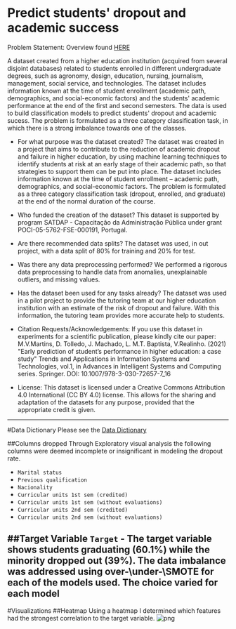 # Predict students' dropout and academic success

Problem Statement:
Overview found [HERE](https://archive-beta.ics.uci.edu/dataset/697/predict+students+dropout+and+academic+success)

A dataset created from a higher education institution (acquired from several disjoint databases) related to students enrolled in different undergraduate degrees, such as agronomy, design, education, nursing, journalism, management, social service, and technologies. The dataset includes information known at the time of student enrollment (academic path, demographics, and social-economic factors) and the students' academic performance at the end of the first and second semesters. The data is used to build classification models to predict students' dropout and academic sucess. The problem is formulated as a three category classification task, in which there is a strong imbalance towards one of the classes.

- For what purpose was the dataset created? The dataset was created in a project that aims to contribute to the reduction of academic dropout and failure in higher education, by using machine learning techniques to identify students at risk at an early stage of their academic path, so that strategies to support them can be put into place. The dataset includes information known at the time of student enrollment – academic path, demographics, and social-economic factors. The problem is formulated as a three category classification task (dropout, enrolled, and graduate) at the end of the normal duration of the course.

- Who funded the creation of the dataset? This dataset is supported by program SATDAP - Capacitação da Administração Pública under grant POCI-05-5762-FSE-000191, Portugal.

- Are there recommended data splits? The dataset was used, in out project, with a data split of 80% for training and 20% for test.

- Was there any data preprocessing performed? We performed a rigorous data preprocessing to handle data from anomalies, unexplainable outliers, and missing values.

- Has the dataset been used for any tasks already? The dataset was used in a pilot project to provide the tutoring team at our higher education institution with an estimate of the risk of dropout and failure. With this information, the tutoring team provides more accurate help to students.

- Citation Requests/Acknowledgements: If you use this dataset in experiments for a scientific publication, please kindly cite our paper: M.V.Martins, D. Tolledo, J. Machado, L. M.T. Baptista, V.Realinho. (2021) "Early prediction of student’s performance in higher education: a case study" Trends and Applications in Information Systems and Technologies, vol.1, in Advances in Intelligent Systems and Computing series. Springer. DOI: 10.1007/978-3-030-72657-7_16

- License: This dataset is licensed under a Creative Commons Attribution 4.0 International (CC BY 4.0) license. This allows for the sharing and adaptation of the datasets for any purpose, provided that the appropriate credit is given.

---
#Data Dictionary
Please see the [Data Dictionary](https://archive-beta.ics.uci.edu/dataset/697/predict+students+dropout+and+academic+success)

##Columns dropped
Through Exploratory visual analysis the following columns were deemed incomplete or insignificant in modeling the dropout rate.  
- `Marital status`
- `Previous qualification`
- `Nacionality`
- `Curricular units 1st sem (credited)`
- `Curricular units 1st sem (without evaluations)`
- `Curricular units 2nd sem (credited)`
- `Curricular units 2nd sem (without evaluations)`

##Target Variable 
`Target` - The target variable shows students graduating (60.1%) while the minority dropped out (39%).  The data imbalance was addressed using over-\under-\SMOTE for each of the models used.  The choice varied for each model
---
#Visualizations
##Heatmap
Using a heatmap I determined which features had the strongest correlation to the target variable.
![png](https://drive.google.com/uc?id=19dnZ9T6yEh1O9Z5NWU8RiGgYQFrIJ3lk)
